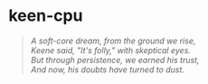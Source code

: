 # keen-cpu

> *A soft-core dream, from the ground we rise,*\
> *Keene said, "It's
> folly," with skeptical eyes.*\
> *But through persistence, we earned his
> trust,*\
> *And now, his doubts have turned to dust.*
